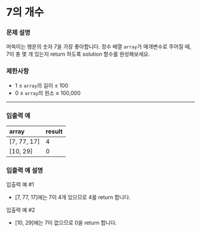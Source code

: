 # 7의 개수

### 문제 설명

머쓱이는 행운의 숫자 7을 가장 좋아합니다. 정수 배열 `array`가 매개변수로 주어질 때, 7이 총 몇 개 있는지 return 하도록 solution 함수를 완성해보세요.

### 제한사항
- 1 ≤ `array`의 길이 ≤ 100
- 0 ≤ `array`의 원소 ≤ 100,000

---

### 입출력 예
|array|result|
|:---|:---|
|[7, 77, 17]|4|
|[10, 29]|0|

### 입출력 예 설명
입출력 예 #1
- [7, 77, 17]에는 7이 4개 있으므로 4를 return 합니다.

입출력 예 #2
- [10, 29]에는 7이 없으므로 0을 return 합니다.
